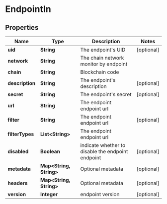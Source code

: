 

# EndpointIn


## Properties

Name | Type | Description | Notes
------------ | ------------- | ------------- | -------------
**uid** | **String** | The endpoint&#39;s UID |  [optional]
**network** | **String** | The chain network monitor by endpoint | 
**chain** | **String** | Blockchain code | 
**description** | **String** | The endpoint&#39;s description |  [optional]
**secret** | **String** | The endpoint&#39;s secret |  [optional]
**url** | **String** | The endpoint endpoint url | 
**filter** | **String** | The endpoint endpoint url |  [optional]
**filterTypes** | **List&lt;String&gt;** | The endpoint endpoint url | 
**disabled** | **Boolean** | indicate whether to disable the endpoint endpoint |  [optional]
**metadata** | **Map&lt;String, String&gt;** | Optional metadata |  [optional]
**headers** | **Map&lt;String, String&gt;** | Optional metadata |  [optional]
**version** | **Integer** | endpoint version |  [optional]



